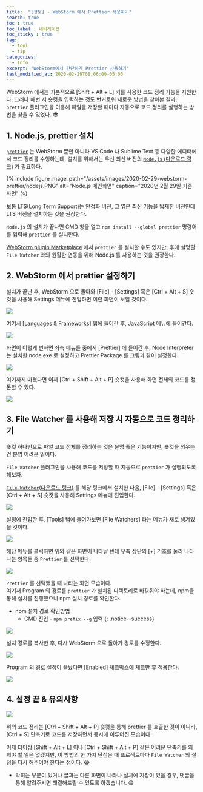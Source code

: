 ```yaml
---
title:  "[정보] - WebStorm 에서 Prettier 사용하기"
search: true
toc : true
toc_label : 네비게이션
toc_sticky : true
tag:
  - tool
  - tip
categories:
  - Info
excerpt: "WebStorm에서 간단하게 Prettier 사용하기"
last_modified_at: 2020-02-29T08:06:00-05:00
---
```

WebStorm 에서는 기본적으로 [Shift + Alt + L] 키를 사용한 코드 정리 기능을 지원한다. 그러나 매번 저 숏컷을 입력하는 것도 번거로워 새로운 방법을 찾아본 결과, `prettier` 플러그인을 이용해 파일을 저장할 때마다 자동으로 코드 정리를 실행하는 방법을 찾을 수 있었다. 😎

## 1. Node.js, prettier 설치   
[`prettier`](https://prettier.io/) 는 WebStorm 뿐만 아니라 VS Code 나 Sublime Text 등 다양한 에디터에서 코드 정리를 수행하는데,  설치를 위해서는 우선 최신 버전의 [`Node.js` (다운로드 링크)](https://nodejs.org/en/) 가 필요하다.   


{% include figure image_path="/assets/images/2020-02-29-webstorm-prettier/nodejs.PNG" alt="Node.js 메인화면" caption="2020년 2월 29일 기준 화면" %}

보통 LTS(Long Term Support)는 안정화 버전, 그 옆은 최신 기능을 탑재한 버전인데 LTS 버전을 설치하는 것을 권장한다.   

`Node.js` 의 설치가 끝나면 CMD 창을 열고 `npm install --global prettier` 명령어를 입력해 `prettier` 를 설치한다.  

[WebStorm plugin Marketplace](https://plugins.jetbrains.com/plugin/10456-prettier) 에서 `prettier` 를 설치할 수도 있지만, 후에 설명할 `File Watcher` 와의 원활한 연동을 위해 Node.js 를 사용하는 것을 권장한다.

## 2. WebStorm 에서 prettier 설정하기
설치가 끝난 후, WebStorm 으로 돌아와 [File] - [Settings] 혹은 [Ctrl + Alt + S] 숏컷을 사용해 Settings 메뉴에 진입하면 이런 화면이 보일 것이다.   

<img src = "/assets/images/2020-02-29-webstorm-prettier/setting_1.PNG"/>    


여기서 [Languages & Frameworks] 탭에 들어간 후, JavaScript 메뉴에 들어간다.


<img src = "/assets/images/2020-02-29-webstorm-prettier/setting_2.PNG"/>   


화면이 이렇게 변하면 좌측 메뉴들 중에서 [Prettier] 에 들어간 후, Node Interpreter 는 설치한 node.exe 로 설정하고 Prettier Package 를 그림과 같이 설정한다.   


<img src = "/assets/images/2020-02-29-webstorm-prettier/setting_3.PNG"/>    


여기까지 마쳤다면 이제 [Ctrl + Shift + Alt + P] 숏컷을 사용해 화면 전체의 코드를 정돈할 수 있다.   

<img src = "/assets/images/2020-02-29-webstorm-prettier/prettier1.gif"/>  

## 3. File Watcher 를 사용해 저장 시 자동으로 코드 정리하기

숏컷 하나만으로 파일 코드 전체를 정리하는 것은 분명 좋은 기능이지만, 숏컷을 외우는 건 분명 어려운 일이다.   


`File Watcher` 플러그인을 사용해 코드를 저장할 때 자동으로 `prettier` 가 실행되도록 해보자.


[`File Watcher`(다운로드 링크)](https://plugins.jetbrains.com/plugin/7177-file-watchers) 를 해당 링크에서 설치한 다음, [File] - [Settings] 혹은 [Ctrl + Alt + S] 숏컷을 사용해 Settings 메뉴에 진입한다.   

<img src = "/assets/images/2020-02-29-webstorm-prettier/setting_4.PNG"/>  

설정에 진입한 후, [Tools] 탭에 들어가보면 [File Watchers] 라는 메뉴가 새로 생겨있을 것이다.    

<img src = "/assets/images/2020-02-29-webstorm-prettier/setting_5.PNG"/>

해당 메뉴를 클릭하면 위와 같은 화면이 나타날 텐데 우측 상단의 [+] 기호를 눌러 나타나는 항목들 중 `Prettier` 를 선택한다.   

<img src = "/assets/images/2020-02-29-webstorm-prettier/setting_6.PNG"/>   


`Prettier` 를 선택했을 때 나타는 화면 모습이다.   
여기서 Program 의 경로를 `prettier` 가 설치된 디렉토리로 바꿔줘야 하는데, npm을 통해 설치를 진행했으니 npm 설치 경로를 확인한다.  

- npm 설치 경로 확인방법
  - CMD 진입 - `npm prefix --g` 입력
{: .notice--success}

<img src = "/assets/images/2020-02-29-webstorm-prettier/setting_7.PNG"/>

설치 경로를 복사한 후, 다시 WebStorm 으로 돌아가 경로를 수정한다.

<img src = "/assets/images/2020-02-29-webstorm-prettier/setting_8.PNG"/>

Program 의 경로 설정이 끝났다면 [Enabled] 체크박스에 체크한 후 적용한다.

<img src = "/assets/images/2020-02-29-webstorm-prettier/setting_9.PNG"/>

## 4. 설정 끝 & 유의사항  
<img src = "/assets/images/2020-02-29-webstorm-prettier/prettier2.gif"/>  


위의 코드 정리는 [Ctrl + Shift + Alt + P] 숏컷을 통해 prettier 를 호출한 것이 아니라, [Ctrl + S] 단축키로 코드를 저장하면서 동시에 이루어진 모습이다.


이제 더이상 [Shift + Alt + L] 이나 [Ctrl + Shift + Alt + P] 같은 어려운 단축키를 외워야 할 일은 없겠지만, 이 방법의 한 가지 단점은 매 프로젝트마다 `File Watcher` 의 설정을 다시 해주어야 한다는 점이다. 😭


- 막히는 부분이 있거나 글과는 다른 화면이 나타나 설치에 지장이 있을 경우, 댓글을 통해 알려주시면 해결해드릴 수 있도록 하겠습니다. 😄
